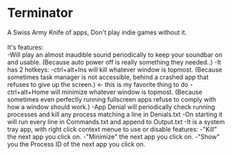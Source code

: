 # Terminator
A Swiss Army Knife of apps, Don't play indie games without it.<br>
<br>
It's features:<br>
  -Will play an almost inaudible sound periodically to keep your soundbar on and usable. (Because auto power off is really something they needed..)
  -It has 2 hotkeys: 
    -ctrl+alt+Ins will kill whatever window is topmost. (Because sometimes task manager is not accessible, behind a crashed app that refuses to give up the screen.) <- this is my favorite thing to do
    -ctrl+alt+Home will minimize whatever window is topmost. (Because sometimes even perfectly running fullscreen apps refuse to comply with how a window should work.)
  -App Denial will periodically check running processes and kill any process matching a line in Denials.txt
  -On starting it will run every line in Commands.txt and append to Output.txt
  -It is a system tray app, with right click context menue to use or disable features:
    -"Kill" the next app you click on.
    -"Minimize" the next app you click on.
    -"Show" you the Process ID of the next app you click on.
